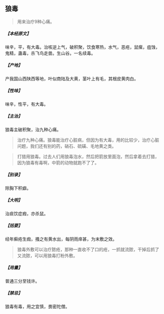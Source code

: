 ## 狼毒

> 用来治疗9种心痛。

##### 【本经原文】
味辛，平，有大毒。治咳逆上气，破积聚，饮食寒热，水气，恶疮，鼠瘰，疽蚀，鬼精，蛊毒，杀飞鸟走兽。生山谷。一名续毒。
##### 【产地】
产我国山西陕西等地，叶似商陆及大黄，茎叶上有毛，其根皮黄肉白。
##### 【性味】
味辛，性平，有大毒。
##### 【主治】
狼毒主破积聚，治九种心痛。

> 治疗九种心痛。狼毒能治疗心脏病，但因为有大毒，用的比较少，治疗心脏问题，我们还有别的药，硝石、硫磺、毛地黄之类。

> 打猎用狼毒。过去人们用狼毒泡水，然后把箭放里面泡，然后拿着去打猎，因为狼毒有毒啊，中箭的动物就跑不了了。

##### 【别录】
除胸下积癖。
##### 【大明】
治痰饮症瘕，亦杀鼠。
##### 【括要】
经年癣疮生痂，搔之有黄水出，每阴雨痒甚，为末敷之效。

> 狼毒外敷可以治疗脓疮，那种一直收不了口的疮，一抓就流脓，干掉后抓了又流脓，可以用狼毒打粉外敷。

##### 【用量】
普通三分至钱许。
##### 【禁忌】
狼毒有毒，用之宜慎，畏密陀僧。